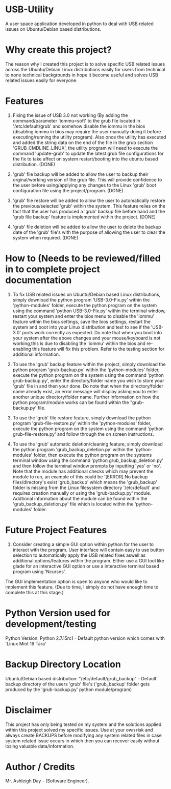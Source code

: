 # USB-Utility

A user space application developed in python to deal with USB related issues on Ubuntu/Debian based distributions.

# Why create this project?

The reason why I created this project is to solve specific USB related issues across the Ubuntu/Debian Linux distributions easily for users from technical to none technical backgrounds in hope it become useful and solves USB related issues easily for everyone.

# Features

1. Fixing the issue of USB 3.0 not working (By adding the command/parameter 'iommu=soft' to the grub file located in '/etc/default/grub' and somehow disable the iommu in the bios (disabling iommu in bios may require the user manually doing it before executing/running the utility program). Also once the utility has executed and added the string data on the end of the file in the grub section 'GRUB_CMDLINE_LINUX', the utility program will need to execute the command 'update-grub' to update the latest grub file configurations for the fix to take affect on system restart/booting into the ubuntu based distribution. (DONE)

2. 'grub' file backup will be added to allow the user to backup their orginal/working version of the grub file. This will provide confidence to the user before using/applying any changes to the Linux 'grub' boot configuration file using the project/program. (DONE)

3. 'grub' file restore will be added to allow the user to automatically restore the previous/selected 'grub' within the system. This feature relies on the fact that the user has produced a 'grub' backup file before hand and the 'grub file backup' feature is implemented within the project. (DONE)
   
4. 'grub' file deletion will be added to allow the user to delete the backup date of the 'grub' file's with the purpose of allowing the user to clear the system when required. (DONE)

# How to (Needs to be reviewed/filled in to complete project documentation

1. To fix USB related issues on Ubuntu/Debian based Linux distributions, simply download the python program 'USB-3.0-Fix.py' within the 'python-modules' folder, execute the python program on the system using the command 
'python USB-3.0-Fix.py' within the terminal window, restart your system and enter the bios menu to disable the 'iommu' feature within the bios settings, save the bios settings, restart the system and boot into your Linux distribution and test to see if the 'USB-3.0' ports work correctly as expected. Do note that when you boot into your system after the above changes and your mouse/keyboard is not working,this is due to disabling the 'iommu' within the bios and re-enabling this feature will fix this problem. Refer to the testing section for additional information.

2. To use the 'grub' backup feature within the project, simply download the python program 'grub-backup.py' within the 'python-modules' folder, execute the python program on
   the system using the command 'python grub-backup.py', enter the directory/folder name you wish to store your 'grub' file in and then your done. Do note that when the 
   directory/folder name already exist, an error message will display asking you to enter another unique directory/folder name. Further information on how the python program/module
   works can be found within the "grub-backup.py' file.
   
3. To use the 'grub' file restore feature, simply download the python program 'grub-file-restore.py' within the 'python-modules' folder, execute the python program on
   the system using the command 'python grub-file-restore.py' and follow through the on screen instructions.

4. To use the 'grub' automatic deletion/cleaning feature, simply download the python program 'grub_backup_deletion.py'  within the 'python-modules' folder, then execute the python program on
   the systems terminal window using the command 'python grub_backup_deletion.py' and then follow the terminal window prompts by inputting 'yes' or 'no'. Note that the module has additional checks which may prevent the module to run, an example of this could be '[ERROR] No backup files/directory's exist 'grub_backup' which means the 'grub_backup' folder is missing from the Linux filesystem directory '/etc/default' and requires creation manually or using the 'grub-backup.py' module. Addtional information about the module can be found within the 'grub_backup_deletion.py' file which is located within the 'python-modules' folder.
   
# Future Project Features

1. Consider creating a simple GUI option within python for the user to interact with the program. User interface will contain easy to use button selection to automatically apply the USB related fixes aswell as additional options/features within the program. Either use a GUI tool like glade for an interactive GUI option or use a interactive terminal based program using 'Ncurses'.

The GUI implementation option is open to anyone who would like to implement this feature. (Due to time, I simply do not have enough time to complete this at this stage.)

# Python Version used for development/testing

Python Version: Python 2.7.15rc1 - Default python version which comes with 'Linux Mint 19 Tara'
   
# Backup Directory Location

Ubuntu/Debian based distribution: "/etc/default/grub_backup" - Default backup directory of the users 'grub' file's ('grub_backup' folder gets produced by the 'grub-backup.py' python                                  module/program)

# Disclaimer

This project has only being tested on my system and the solutions applied within this project solved my specific issues. Use at your own risk and always create BACKUPS before modifying any system related files in case system related issue occurs in which then you can recover easily without losing valuable data/information.

# Author / Credits

Mr. Ashleigh Day - (Software Engineer).

